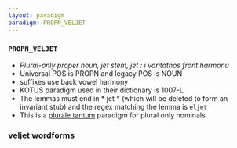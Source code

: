 ```yaml
---
layout: paradigm
paradigm: PROPN_VELJET
---
```

### ` PROPN_VELJET `

* _Plural-only proper noun, jet stem, jet : i varitatnos front harmonu_
* Universal POS is PROPN and legacy POS is NOUN
* suffixes use back vowel harmony
* KOTUS paradigm used in their dictionary is 1007-L
* The lemmas must end in * jet * (which will be deleted to form an invariant stub) and the regex matching the lemma is ` eljet `
* This is a [plurale tantum](https://en.wikipedia.org/wiki/Plurale_tantum) paradigm for plural only nominals.

### veljet wordforms


